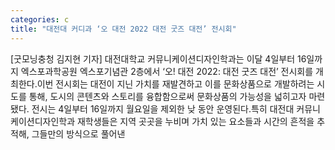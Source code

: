 ```yaml
---
categories: c
title: "대전대 커디과 ‘오 대전 2022 대전 굿즈 대전’ 전시회"
---
```

[굿모닝충청 김지현 기자] 대전대학교 커뮤니케이션디자인학과는 이달 4일부터 16일까지 엑스포과학공원 엑스포기념관 2층에서 ‘오! 대전 2022: 대전 굿즈 대전’ 전시회를 개최한다.이번 전시회는 대전이 지닌 가치를 재발견하고 이를 문화상품으로 개발하려는 시도를 통해, 도시의 콘텐츠와 스토리를 융합함으로써 문화상품의 가능성을 넓히고자 마련됐다. 전시는 4일부터 16일까지 월요일을 제외한 낮 동안 운영된다.특히 대전대 커뮤니케이션디자인학과 재학생들은 지역 곳곳을 누비며 가치 있는 요소들과 시간의 흔적을 추적해, 그들만의 방식으로 풀어낸
